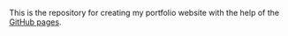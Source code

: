 This is the repository for creating my portfolio website with the help of the [GitHub pages](https://pages.github.com/).